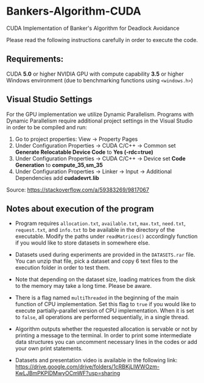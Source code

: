 # Bankers-Algorithm-CUDA
CUDA Implementation of Banker's Algorithm for Deadlock Avoidance

Please read the following instructions carefully in order to execute the code.

## Requirements:

CUDA **5.0** or higher
NVIDIA GPU with compute capability **3.5** or higher
Windows environment (due to benchmarking functions using `<windows.h>`)

## Visual Studio Settings
For the GPU implementation we utilize Dynamic Parallelism. Programs with Dynamic Parallelism require additional project settings in the Visual Studio in order to be compiled and run:

1. Go to project properties: View -> Property Pages
2. Under Configuration Properties -> CUDA C/C++ -> Common set **Generate Relocatable Device Code** to **Yes (-rdc=true)**
3. Under Configuration Properties -> CUDA C/C++ -> Device set **Code Generation** to **compute_35,sm_35**
4. Under Configuration Properties -> Linker -> Input -> Additional Dependencies add **cudadevrt.lib**

Source: https://stackoverflow.com/a/59383269/9817067

## Notes about execution of the program
* Program requires `allocation.txt`, `available.txt`, `max.txt`, `need.txt`, `request.txt`, and `info.txt` to be available in the directory of the executable. Modify the paths under `readMatrices()` accordingly function if you would like to store datasets in somewhere else.

* Datasets used during experiments are provided in the `DATASETS.rar` file. You can unzip that file, pick a dataset and copy 6 text files to the execution folder in order to test them.

* Note that depending on the dataset size, loading matrices from the disk to the memory may take a long time. Please be aware.

* There is a flag named `multiThreaded` in the beginning of the main function of CPU implementation. Set this flag to `true` if you would like to execute partially-parallel version of CPU implementation. When it is set to `false`, all operations are performed sequentially, in a single thread.

* Algorithm outputs whether the requested allocation is servable or not by printing a message to the terminal. In order to print some intermediate data structures you can uncomment necessary lines in the codes or add your own print statements.

* Datasets and presentation video is available in the following link: https://drive.google.com/drive/folders/1cRBKjLIWWOzm-KwLJBmPKPIDMwyOCmWF?usp=sharing
